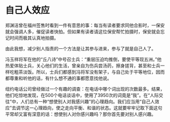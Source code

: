# 自己人效应

郑渊洁曾在福州签售时看到一件有意思的事：每当有读者要求同他合影时，一保安就会强调人多，催促读者快拍。但如果有读者请这位保安帮忙拍摄时，保安就会忘记时间而极其认真地拍摄。

由此我想，减少别人指责的一个方法是让其参与进来，参与了就是自己人了。

冯玉祥将军在他的“丘八诗”中号召士兵：“重层压迫均推倒，要使平等现五洲。”他热爱体贴士兵，关心他们的生活，曾亲自为伤兵尝汤药，擦身搓背，甚至和士兵一样吃粗茶淡饭。所以，士兵们都感到冯将军没有架子，与自己处于平等地位，因而都尊重和听他的话，有什么想不通的事都愿意找他说。

纽约电话公司曾经做过一个有趣的调查：在电话中哪个词出现的次数最多。结果，他们吃惊地发现，在500个电话谈话中，使用了3950次的词竟是“我”。在“人际交往”中，人们总有一种“想使别人对我感兴趣”的心理趋向。我们应当用“自己人效应”去调节这一心理趋向，使之走向平衡、和谐的状态。这就要牢牢记取下面这句平常却又富有深意的话：想使别人对你感兴趣吗？那你首先要对别人感兴趣。